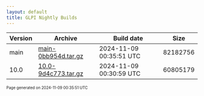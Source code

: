 ```yaml
---
layout: default
title: GLPI Nightly Builds
---
```


Version|Archive|Build date|Size
---|---|---|---
main|[main-0bb954d.tar.gz](main-0bb954d.tar.gz)|2024-11-09 00:35:51 UTC|82182756
10.0|[10.0-9d4c773.tar.gz](10.0-9d4c773.tar.gz)|2024-11-09 00:30:59 UTC|60805179

<font size="1">Page generated on 2024-11-09 00:35:51 UTC</font>
